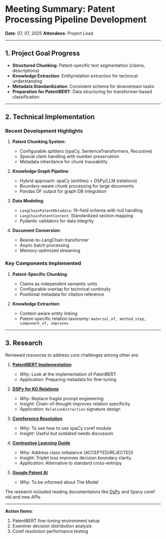 # Meeting Summary: Patent Processing Pipeline Development

**Date**: 07, 07, 2025
**Attendees**: Project Lead

---

## **1. Project Goal Progress**

- **Structured Chunking**: Patent-specific text segmentation (claims, descriptions)
- **Knowledge Extraction**: Entity/relation extraction for technical understanding
- **Metadata Standardization**: Consistent schema for downstream tasks
- **Preparation for PatentBERT**: Data structuring for transformer-based classification

---

## **2. Technical Implementation**

### **Recent Development Highlights**

1. **Patent Chunking System**:
   - Configurable splitters (spaCy, SentenceTransformers, Recursive)
   - Special claim handling with number preservation
   - Metadata inheritance for chunk traceability

2. **Knowledge Graph Pipeline**:
   - Hybrid approach: spaCy (entities) + DSPy/LLM (relations)
   - Boundary-aware chunk processing for large documents
   - Pandas DF output for graph DB integration

3. **Data Modeling**:
   - `LangChainPatentMetadata`: 19-field schema with null handling
   - `LangChainPatentContent`: Standardized section mapping
   - Pydantic validators for data integrity

4. **Document Conversion**:
   - Beanie-to-LangChain transformer
   - Async batch processing
   - Memory-optimized streaming



### **Key Components Implemented**

1. **Patent-Specific Chunking**:
   - Claims as independent semantic units
   - Configurable overlap for technical continuity
   - Positional metadata for citation reference

2. **Knowledge Extraction**:
   - Context-aware entity linking
   - Patent-specific relation taxonomy:
     `material_of, method_step, component_of, improves`


---

## **3. Research**

Reviewed resources to address core challenges among other are:

1. **[PatentBERT Implementation](https://github.com/jiehsheng/PatentBERT)**
   - *Why*: Look at the implementation of PatenBERT
   - *Application*: Preparing metadata for fine-tuning

2. **[DSPy for KG Relations](https://aliirz.com/building-knowledge-graphs-using-dspy)**
   - *Why*: Replace fragile prompt engineering
   - *Insight*: Chain-of-thought improves relation specificity
   - *Application*: `RelationExtraction` signature design

3. **[Coreference Resolution](https://staedi.github.io/posts/coref)**
   - *Why*: To see how to use spaCy coref module
   - *Insight*: Useful but outdated needs dıscussıon

4. **[Contrastive Learning Guide](https://medium.com/@juanc.olamendy/contrastive-learning-a-comprehensive-guide-69bf23ca6b77)**
   - *Why*: Address class imbalance (ACCEPTED/REJECTED)
   - *Insight*: Triplet loss improves decision boundary clarity
   - *Application*: Alternative to standard cross-entropy

5. **[Google Patent AI](https://cloud.google.com/blog/products/ai-machine-learning/how-ai-improves-patent-analysis)**
   - *Why*: To be ınformed about The Model


The research included reading documentaions like [DsPy](https://dspy.ai/tutorials) and Spacy coref old and new APIs

---

**Action Items**:

1. PatentBERT fine-tuning environment setup
2. Examiner decision distribution analysis
3. Coref resolution performance testing
